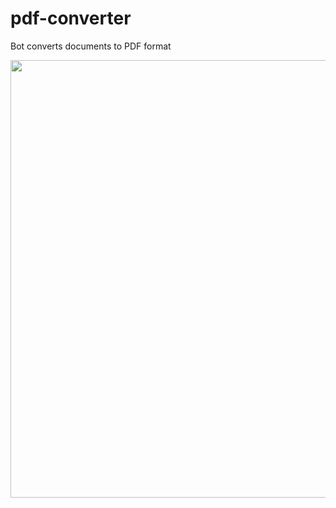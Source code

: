# pdf-converter

Bot converts documents to PDF format

<img heigth="810" width="700" src="https://user-images.githubusercontent.com/34972940/198845018-5df75142-c6b9-4771-b0f3-967c10199a6b.PNG" />
